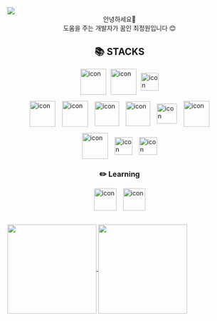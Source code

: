 <img src="https://capsule-render.vercel.app/api?&type=waving&color=timeAuto&height=250&section=header&text=✨ Gardenii's Github ✨&fontSize=50&fontAlignY=40&animation=fadeIn" />

<div align='center'>안녕하세요👋 </br> 도움을 주는 개발자가 꿈인 최정원입니다 😊</div>

<h2 align='center'>📚 STACKS</h2>
<p style="display: flex; justify-content: center; align-items: center; gap: 10px">
<img src="https://techstack-generator.vercel.app/js-icon.svg" alt="icon" width="58" style="width: 58px; height: 58px;"/>
<img src="https://techstack-generator.vercel.app/ts-icon.svg" alt="icon" width="58" style="width: 58px; height: 58px;"/>
<img src="https://techstack-generator.vercel.app/python-icon.svg" alt="icon" width="58" style="width: 40px; height: 40px;"/>
</p>

<p style="display: flex; justify-content: center; align-items: center; gap: 15px">
<img src="https://techstack-generator.vercel.app/react-icon.svg" alt="icon" width="58" style="width: 58px; height: 58px;"/>
<img src="https://techstack-generator.vercel.app/redux-icon.svg" alt="icon" width="58" style="width: 58px; height: 58px;"/>
<img src="https://noticon-static.tammolo.com/dgggcrkxq/image/upload/v1631622784/noticon/zwush4y3u0mgamlck9bq.png" alt="icon" width="58" style="width: 55px; height: 55px;"/>
<img src="https://noticon-static.tammolo.com/dgggcrkxq/image/upload/v1670914565/noticon/gsh300agvew43ug40tuq.png" alt="icon" width="58" style="width: 55px; height: 55px;"/>
<img src="https://noticon-static.tammolo.com/dgggcrkxq/image/upload/v1568851518/noticon/lwj3hr9v1yoheimtwc1w.png" alt="icon" width="58" style="width: 45px; height: 45px;"/>
<img src="https://techstack-generator.vercel.app/sass-icon.svg" alt="icon" width="58" style="width: 58px; height: 58px"/>
</p>

<p style="display: flex; justify-content: center; align-items: center; gap: 15px">
<img src="https://techstack-generator.vercel.app/github-icon.svg" alt="icon" width="58" style="width: 58px; height: 58px;"/>
<img src="https://noticon-static.tammolo.com/dgggcrkxq/image/upload/v1566913419/noticon/xf9bevlrgugi7xj6xkhp.png" alt="icon" width="58" style="width: 40px; height: 40px;"/>
<img src="https://noticon-static.tammolo.com/dgggcrkxq/image/upload/v1568917735/noticon/aeui5qns4zczje6eejpc.png" alt="icon" width="58" style="width: 40px; height: 40px;"/>
</p>

<h3 align='center'>✏️ Learning</h3>
<p style="display: flex; justify-content: center; align-items: center; gap: 15px">
<img src="https://noticon-static.tammolo.com/dgggcrkxq/image/upload/v1566879300/noticon/fvty9lnsbjol5lq9u3by.svg" alt="icon" width="58" style="width: 50px; height: 50px;"/>
<img src="https://techstack-generator.vercel.app/aws-icon.svg" alt="icon" width="58" style="width: 50px; height: 50px;"/>
</p>

</br>

<a href="https://github.com/anuraghazra/github-readme-stats">
  <img height=200 align="center" src="https://github-readme-stats.vercel.app/api?username=jwc406" />
</a>
<a href="https://github.com/anuraghazra/convoychat">
  <img height=200 align="center" src="https://github-readme-stats.vercel.app/api/top-langs?username=jwc406&layout=compact&langs_count=8&card_width=320&hide=java,xslt" />
</a>
